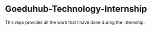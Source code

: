 # Goeduhub-Technology-Internship
This repo provides all the work that I have done during the internship.
